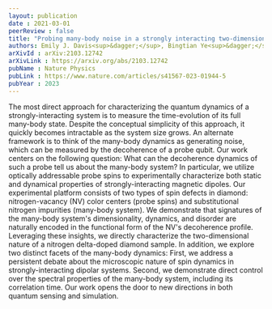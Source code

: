 ```yaml
---
layout: publication
date : 2021-03-01
peerReview : false
title: "Probing many-body noise in a strongly interacting two-dimensional dipolar spin system"
authors: Emily J. Davis<sup>&dagger;</sup>, Bingtian Ye<sup>&dagger;</sup>, <mark><u><strong>Francisco Machado<sup>&dagger;</sup></strong></u></mark>, Simon A. Meynell, Thomas Mittiga, William Schenken, Maxime Joos, Bryce Kobrin, Yuanqi Lyu, Dolev Bluvstein, Soonwon Choi, Chong Zu, Ania C. Bleszynski Jayich, Norman Y. Yao 
arXivId : arXiv:2103.12742
arXivLink : https://arxiv.org/abs/2103.12742
pubName : Nature Physics
pubLink : https://www.nature.com/articles/s41567-023-01944-5
pubYear : 2023
---
```


The most direct approach for characterizing the quantum dynamics of a strongly-interacting system is to measure the time-evolution of its full many-body state. Despite the conceptual simplicity of this approach, it quickly becomes intractable as the system size grows. An alternate framework is to think of the many-body dynamics as generating noise, which can be measured by the decoherence of a probe qubit. Our work centers on the following question: What can the decoherence dynamics of such a probe tell us about the many-body system? In particular, we utilize optically addressable probe spins to experimentally characterize both static and dynamical properties of strongly-interacting magnetic dipoles. Our experimental platform consists of two types of spin defects in diamond: nitrogen-vacancy (NV) color centers (probe spins) and substitutional nitrogen impurities (many-body system). We demonstrate that signatures of the many-body system's dimensionality, dynamics, and disorder are naturally encoded in the functional form of the NV's decoherence profile. Leveraging these insights, we directly characterize the two-dimensional nature of a nitrogen delta-doped diamond sample. In addition, we explore two distinct facets of the many-body dynamics: First, we address a persistent debate about the microscopic nature of spin dynamics in strongly-interacting dipolar systems. Second, we demonstrate direct control over the spectral properties of the many-body system, including its correlation time. Our work opens the door to new directions in both quantum sensing and simulation.


